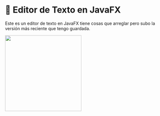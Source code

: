 # 📖 Editor de Texto en JavaFX
Este es un editor de texto en JavaFX tiene cosas que arreglar pero subo la versión más reciente que tengo guardada.


<div>
    <img src="https://media.discordapp.net/attachments/1195033283818430557/1195040703441539222/image.png?ex=65ce3ae2&is=65bbc5e2&hm=ff29d74f71093a97af8716e279d274db15b0e540563280fa03a3e796efed44a5&=&format=webp&quality=lossless" height="250px" />
</div>
